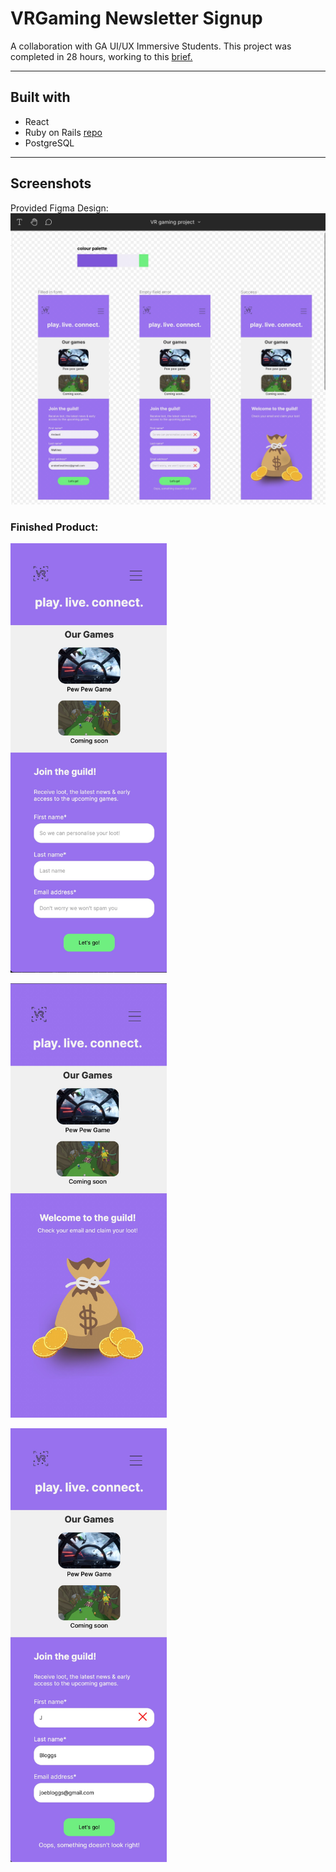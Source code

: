 # VRGaming Newsletter Signup

A collaboration with GA UI/UX Immersive Students. This project was completed in 28 hours, working to this [brief.](https://docs.google.com/document/d/1IsF09FzYTUUK_uygoiZt9Jp0YqTsod8bEWKdvavTJdk/edit?usp=sharing) 


---------------------------------------------------------------

## Built with

* React
* Ruby on Rails [repo](https://github.com/edwalters99/vrgame-server)
* PostgreSQL


---------------------------------------------------------------
## Screenshots
Provided Figma Design:
![Figma](public/screenshots/figma.jpg)

<h3>Finished Product: </h3>
<span><img src="public/screenshots/signup.jpg" width="250" alt="Signup" />
</span>

<span><img src="public/screenshots/success.jpg" width="250" alt="Success" />
</span>

<span><img src="public/screenshots/error.jpg" width="250" alt="Error" />
</span>
